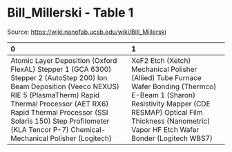 # Bill_Millerski - Table 1

Source: https://wiki.nanofab.ucsb.edu/wiki/Bill_Millerski

| 0                                                                                                                                                                                                                                                                                                  | 1                                                                                                                                                                                                                    |
|:---------------------------------------------------------------------------------------------------------------------------------------------------------------------------------------------------------------------------------------------------------------------------------------------------|:---------------------------------------------------------------------------------------------------------------------------------------------------------------------------------------------------------------------|
| Atomic Layer Deposition (Oxford FlexAL) Stepper 1 (GCA 6300) Stepper 2 (AutoStep 200) Ion Beam Deposition (Veeco NEXUS) RIE 5 (PlasmaTherm) Rapid Thermal Processor (AET RX6) Rapid Thermal Processor (SSI Solaris 150) Step Profilometer (KLA Tencor P-7) Chemical-Mechanical Polisher (Logitech) | XeF2 Etch (Xetch) Mechanical Polisher (Allied) Tube Furnace Wafer Bonding (Thermco) E-Beam 1 (Sharon) Resistivity Mapper (CDE RESMAP) Optical Film Thickness (Nanometric) Vapor HF Etch Wafer Bonder (Logitech WBS7) |